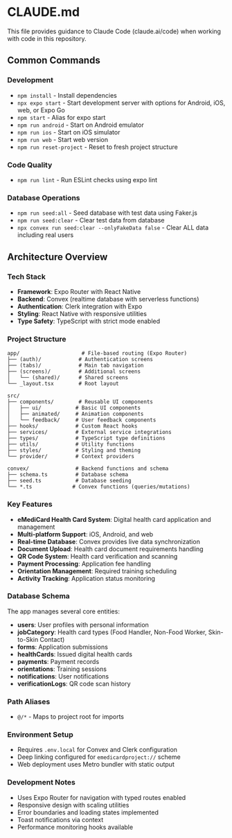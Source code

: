 # CLAUDE.md

This file provides guidance to Claude Code (claude.ai/code) when working with code in this repository.

## Common Commands

### Development
- `npm install` - Install dependencies
- `npx expo start` - Start development server with options for Android, iOS, web, or Expo Go
- `npm start` - Alias for expo start
- `npm run android` - Start on Android emulator
- `npm run ios` - Start on iOS simulator  
- `npm run web` - Start web version
- `npm run reset-project` - Reset to fresh project structure

### Code Quality
- `npm run lint` - Run ESLint checks using expo lint

### Database Operations
- `npm run seed:all` - Seed database with test data using Faker.js
- `npm run seed:clear` - Clear test data from database
- `npx convex run seed:clear --onlyFakeData false` - Clear ALL data including real users

## Architecture Overview

### Tech Stack
- **Framework**: Expo Router with React Native
- **Backend**: Convex (realtime database with serverless functions)
- **Authentication**: Clerk integration with Expo
- **Styling**: React Native with responsive utilities
- **Type Safety**: TypeScript with strict mode enabled

### Project Structure
```
app/                    # File-based routing (Expo Router)
├── (auth)/            # Authentication screens
├── (tabs)/            # Main tab navigation
├── (screens)/         # Additional screens
│   └── (shared)/      # Shared screens
└── _layout.tsx        # Root layout

src/
├── components/        # Reusable UI components
│   ├── ui/           # Basic UI components
│   ├── animated/     # Animation components
│   └── feedback/     # User feedback components
├── hooks/            # Custom React hooks
├── services/         # External service integrations
├── types/            # TypeScript type definitions
├── utils/            # Utility functions
├── styles/           # Styling and theming
└── provider/         # Context providers

convex/               # Backend functions and schema
├── schema.ts         # Database schema
├── seed.ts           # Database seeding
└── *.ts             # Convex functions (queries/mutations)
```

### Key Features
- **eMediCard Health Card System**: Digital health card application and management
- **Multi-platform Support**: iOS, Android, and web
- **Real-time Database**: Convex provides live data synchronization
- **Document Upload**: Health card document requirements handling
- **QR Code System**: Health card verification and scanning
- **Payment Processing**: Application fee handling
- **Orientation Management**: Required training scheduling
- **Activity Tracking**: Application status monitoring

### Database Schema
The app manages several core entities:
- **users**: User profiles with personal information
- **jobCategory**: Health card types (Food Handler, Non-Food Worker, Skin-to-Skin Contact)
- **forms**: Application submissions
- **healthCards**: Issued digital health cards
- **payments**: Payment records
- **orientations**: Training sessions
- **notifications**: User notifications
- **verificationLogs**: QR code scan history

### Path Aliases
- `@/*` - Maps to project root for imports

### Environment Setup
- Requires `.env.local` for Convex and Clerk configuration
- Deep linking configured for `emedicardproject://` scheme
- Web deployment uses Metro bundler with static output

### Development Notes
- Uses Expo Router for navigation with typed routes enabled
- Responsive design with scaling utilities
- Error boundaries and loading states implemented
- Toast notifications via context
- Performance monitoring hooks available